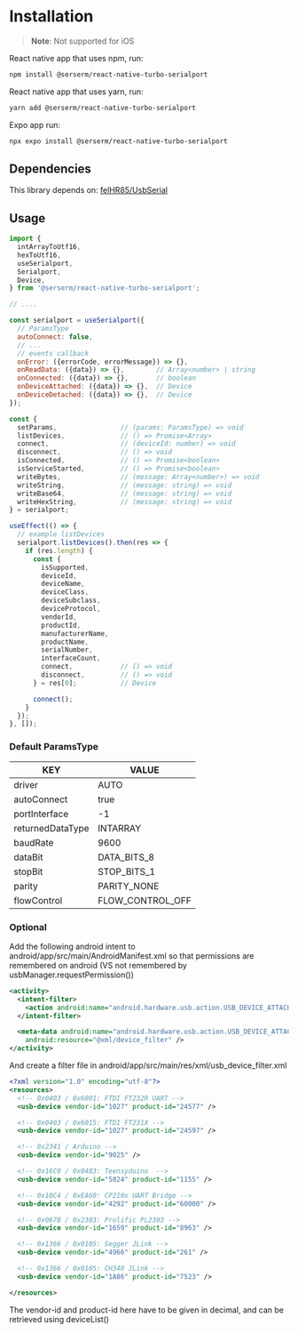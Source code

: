 # Installation

>**Note**: Not supported for iOS

React native app that uses npm, run:

```sh
npm install @serserm/react-native-turbo-serialport
```

React native app that uses yarn, run:

```sh
yarn add @serserm/react-native-turbo-serialport
```

Expo app run:

```sh
npx expo install @serserm/react-native-turbo-serialport
```

## Dependencies

This library depends on:
[felHR85/UsbSerial](https://github.com/felHR85/UsbSerial)

## Usage

```javascript
import {
  intArrayToUtf16,
  hexToUtf16,
  useSerialport,
  Serialport,
  Device,
} from '@serserm/react-native-turbo-serialport';

// ....

const serialport = useSerialport({
  // ParamsType
  autoConnect: false,
  // ...
  // events callback
  onError: ({errorCode, errorMessage}) => {},
  onReadData: ({data}) => {},        // Array<number> | string
  onConnected: ({data}) => {},       // boolean
  onDeviceAttached: ({data}) => {},  // Device
  onDeviceDetached: ({data}) => {},  // Device
});

const {
  setParams,                // (params: ParamsType) => void
  listDevices,              // () => Promise<Array>
  connect,                  // (deviceId: number) => void
  disconnect,               // () => void
  isConnected,              // () => Promise<boolean>
  isServiceStarted,         // () => Promise<boolean>
  writeBytes,               // (message: Array<number>) => void
  writeString,              // (message: string) => void
  writeBase64,              // (message: string) => void
  writeHexString,           // (message: string) => void
} = serialport;

useEffect(() => {
  // example listDevices
  serialport.listDevices().then(res => {
    if (res.length) {
      const {
        isSupported,
        deviceId,
        deviceName,
        deviceClass,
        deviceSubclass,
        deviceProtocol,
        vendorId,
        productId,
        manufacturerName,
        productName,
        serialNumber,
        interfaceCount,
        connect,            // () => void
        disconnect,         // () => void
      } = res[0];           // Device

      connect();
    }
  });
}, []);
```

### Default ParamsType
| KEY              | VALUE            |
|------------------|------------------|
| driver           | AUTO             |
| autoConnect      | true             |
| portInterface    | -1               |
| returnedDataType | INTARRAY         |
| baudRate         | 9600             |
| dataBit          | DATA_BITS_8      |
| stopBit          | STOP_BITS_1      |
| parity           | PARITY_NONE      |
| flowControl      | FLOW_CONTROL_OFF |

### Optional

Add the following android intent to android/app/src/main/AndroidManifest.xml so that permissions are remembered on android (VS not remembered by usbManager.requestPermission())
```xml
<activity>
  <intent-filter>
    <action android:name="android.hardware.usb.action.USB_DEVICE_ATTACHED" />
  </intent-filter>

  <meta-data android:name="android.hardware.usb.action.USB_DEVICE_ATTACHED"
    android:resource="@xml/device_filter" />
</activity>
```

And create a filter file in android/app/src/main/res/xml/usb_device_filter.xml

```xml
<?xml version="1.0" encoding="utf-8"?>
<resources>
  <!-- 0x0403 / 0x6001: FTDI FT232R UART -->
  <usb-device vendor-id="1027" product-id="24577" />

  <!-- 0x0403 / 0x6015: FTDI FT231X -->
  <usb-device vendor-id="1027" product-id="24597" />

  <!-- 0x2341 / Arduino -->
  <usb-device vendor-id="9025" />

  <!-- 0x16C0 / 0x0483: Teensyduino  -->
  <usb-device vendor-id="5824" product-id="1155" />

  <!-- 0x10C4 / 0xEA60: CP210x UART Bridge -->
  <usb-device vendor-id="4292" product-id="60000" />

  <!-- 0x067B / 0x2303: Prolific PL2303 -->
  <usb-device vendor-id="1659" product-id="8963" />

  <!-- 0x1366 / 0x0105: Segger JLink -->
  <usb-device vendor-id="4966" product-id="261" />

  <!-- 0x1366 / 0x0105: CH340 JLink -->
  <usb-device vendor-id="1A86" product-id="7523" />

</resources>
```

The vendor-id and product-id here have to be given in decimal, and can be retrieved using deviceList()
